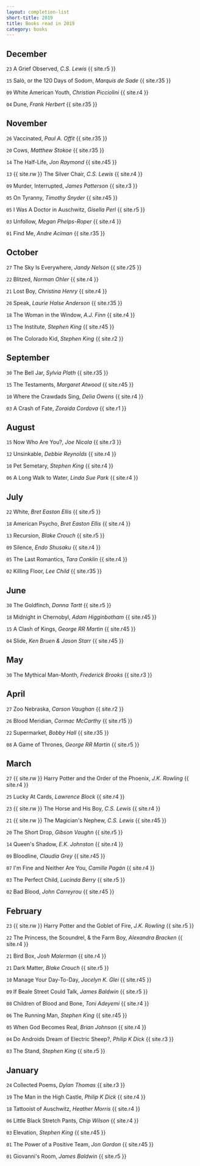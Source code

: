 ```yaml
---
layout: completion-list
short-title: 2019
title: Books read in 2019
category: books
---
```

## December
`23` A Grief Observed, _C.S. Lewis_ {{ site.r5 }}

`15` Salò, or the 120 Days of Sodom, _Marquis de Sade_ {{ site.r35 }}

`09` White American Youth, _Christian Picciolini_ {{ site.r4 }}

`04` Dune, _Frank Herbert_ {{ site.r35 }}

## November
`26` Vaccinated, _Paul A. Offit_ {{ site.r35 }}

`20` Cows, _Matthew Stokoe_ {{ site.r35 }}

`14` The Half-Life, _Jon Raymond_ {{ site.r45 }}

`13` {{ site.rw }} The Silver Chair, _C.S. Lewis_ {{ site.r4 }}

`09` Murder, Interrupted, _James Patterson_ {{ site.r3 }}

`05` On Tyranny, _Timothy Snyder_ {{ site.r45 }}

`05` I Was A Doctor in Auschwitz, _Gisella Perl_ {{ site.r5 }}

`03` Unfollow, _Megan Phelps-Roper_ {{ site.r4 }}

`01` Find Me, _Andre Aciman_ {{ site.r35 }}

## October
`27` The Sky Is Everywhere, _Jandy Nelson_ {{ site.r25 }}

`22` Blitzed, _Norman Ohler_ {{ site.r4 }}

`21` Lost Boy, _Christina Henry_ {{ site.r4 }}

`20` Speak, _Laurie Halse Anderson_ {{ site.r35 }}

`18` The Woman in the Window,  _A.J. Finn_ {{ site.r4 }}

`13` The Institute, _Stephen King_ {{ site.r45 }}

`06` The Colorado Kid, _Stephen King_ {{ site.r2 }}

## September
`30` The Bell Jar, _Sylvia Plath_ {{ site.r35 }}

`15` The Testaments, _Margaret Atwood_ {{ site.r45 }}

`10` Where the Crawdads Sing, _Delia Owens_ {{ site.r4 }}

`03` A Crash of Fate, _Zoraida Cordova_ {{ site.r1 }}

## August
`15` Now Who Are You?, _Joe Nicola_ {{ site.r3 }}

`12` Unsinkable, _Debbie Reynolds_ {{ site.r4 }}

`10` Pet Semetary, _Stephen King_ {{ site.r4 }}

`06` A Long Walk to Water, _Linda Sue Park_ {{ site.r4 }}

## July
`22` White, _Bret Easton Ellis_ {{ site.r5 }}

`18` American Psycho, _Bret Easton Ellis_ {{ site.r4 }}

`13` Recursion, _Blake Crouch_ {{ site.r5 }}

`09` Silence, _Endo Shusaku_ {{ site.r4 }}

`05` The Last Romantics, _Tara Conklin_ {{ site.r4 }}

`02` Killing Floor, _Lee Child_ {{ site.r35 }}

## June
`30` The Goldfinch, _Donna Tartt_ {{ site.r5 }}

`18` Midnight in Chernobyl, _Adam Higginbotham_ {{ site.r45 }}

`15` A Clash of Kings, _George RR Martin_ {{ site.r45 }}

`04` Slide, _Ken Bruen & Jason Starr_ {{ site.r45 }}

## May
`30` The Mythical Man-Month, _Frederick Brooks_ {{ site.r3 }}

## April
`27` Zoo Nebraska, _Carson Vaughan_ {{ site.r2 }}

`26` Blood Meridian, _Cormac McCarthy_ {{ site.r15 }}

`22` Supermarket, _Bobby Hall_ {{ site.r35 }}

`08` A Game of Thrones, _George RR Martin_ {{ site.r5 }}

## March
`27` {{ site.rw }} Harry Potter and the Order of the Phoenix, _J.K. Rowling_ {{ site.r4 }}

`25` Lucky At Cards, _Lawrence Block_ {{ site.r4 }}

`23` {{ site.rw }} The Horse and His Boy, _C.S. Lewis_ {{ site.r4 }}

`21` {{ site.rw }} The Magician's Nephew, _C.S. Lewis_ {{ site.r45 }}

`20` The Short Drop, _Gibson Vaughn_ {{ site.r5 }}

`14` Queen's Shadow, _E.K. Johnston_ {{ site.r4 }}

`09` Bloodline, _Claudia Grey_ {{ site.r45 }}

`07` I'm Fine and Neither Are You, _Camille Pagán_ {{ site.r4 }}

`03` The Perfect Child, _Lucinda Berry_ {{ site.r5 }}

`02` Bad Blood, _John Carreyrou_ {{ site.r45 }}

## February
`23` {{ site.rw }} Harry Potter and the Goblet of Fire, _J.K. Rowling_ {{ site.r5 }}

`22` The Princess, the Scoundrel, & the Farm Boy, _Alexandra Bracken_ {{ site.r4 }}

`21` Bird Box, _Josh Malerman_ {{ site.r4 }}

`21` Dark Matter, _Blake Crouch_ {{ site.r5 }}

`10` Manage Your Day-To-Day, _Jocelyn K. Glei_ {{ site.r45 }}

`09` If Beale Street Could Talk, _James Baldwin_ {{ site.r5 }}

`08` Children of Blood and Bone, _Toni Adeyemi_ {{ site.r4 }}

`06` The Running Man, _Stephen King_ {{ site.r45 }}

`05` When God Becomes Real, _Brian Johnson_ {{ site.r4 }}

`04` Do Androids Dream of Electric Sheep?, _Philip K Dick_ {{ site.r3 }}

`03` The Stand, _Stephen King_ {{ site.r5 }}

## January
`24` Collected Poems, _Dylan Thomas_ {{ site.r3 }}

`19` The Man in the High Castle, _Philip K Dick_ {{ site.r4 }}

`18` Tattooist of Auschwitz, _Heather Morris_ {{ site.r4 }}

`06` Little Black Stretch Pants, _Chip Wilson_ {{ site.r4 }}

`03` Elevation, _Stephen King_ {{ site.r45 }}

`01` The Power of a Positive Team, _Jon Gordon_ {{ site.r45 }}

`01` Giovanni's Room, _James Baldwin_ {{ site.r5 }}

